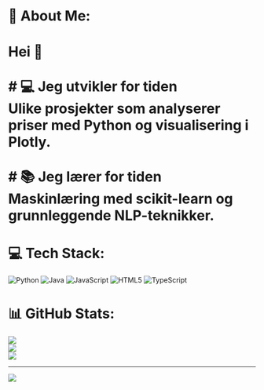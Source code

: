# 💫 About Me:
# Hei 👋<br><br># 💻 Jeg utvikler for tiden<br>Ulike prosjekter som analyserer priser med Python og visualisering i Plotly.  <br><br># 📚 Jeg lærer for tiden<br>Maskinlæring med scikit-learn og grunnleggende NLP-teknikker.   


# 💻 Tech Stack:
![Python](https://img.shields.io/badge/python-3670A0?style=for-the-badge&logo=python&logoColor=ffdd54) ![Java](https://img.shields.io/badge/java-%23ED8B00.svg?style=for-the-badge&logo=openjdk&logoColor=white) ![JavaScript](https://img.shields.io/badge/javascript-%23323330.svg?style=for-the-badge&logo=javascript&logoColor=%23F7DF1E) ![HTML5](https://img.shields.io/badge/html5-%23E34F26.svg?style=for-the-badge&logo=html5&logoColor=white) ![TypeScript](https://img.shields.io/badge/typescript-%23007ACC.svg?style=for-the-badge&logo=typescript&logoColor=white)
# 📊 GitHub Stats:
![](https://github-readme-stats.vercel.app/api?username=jsandtangen&theme=dark&hide_border=false&include_all_commits=false&count_private=false)<br/>
![](https://nirzak-streak-stats.vercel.app/?user=jsandtangen&theme=dark&hide_border=false)<br/>
![](https://github-readme-stats.vercel.app/api/top-langs/?username=jsandtangen&theme=dark&hide_border=false&include_all_commits=false&count_private=false&layout=compact)

---
[![](https://visitcount.itsvg.in/api?id=jsandtangen&icon=0&color=0)](https://visitcount.itsvg.in)

<!-- Proudly created with GPRM ( https://gprm.itsvg.in ) -->
